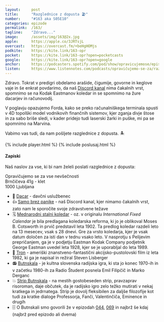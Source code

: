 ```yaml
---
layout: 	post
title:  	"Razglednice z dopusta 🏖️"
number: 	"#163 aka S05E10"
categories:	epizode
permalink:	/163/
tagline: 	"Zdravo..."
image:		/assets/img/163@2x.jpg
apple:		https://apple.co/3JRTsjL
overcast:	https://overcast.fm/+beHgHOMjs
podkite:	https://kite.link/163-opr
pocket:		https://kite.link/163-opr?open=pocketcasts
google:		https://kite.link/163-opr?open=google
anchor:		https://podcasters.spotify.com/pod/show/opravicujemose/episodes/Razglednice-z-dopusta-e26odrq
listen:		https://www.listennotes.com/podcasts/opravičujemo-se-za/razglednice-z-dopusta-fOnz7Xxck5v/embed/
---
```


Zdravo. Tokrat v predigri obdelamo arašide, čigumije, govorne in keglove vaje in še enkrat povdarimo, da naš [Discord kanal](https://opravicujemo.se/discord/) nima čakalnih vrst, spomnimo se na Kodak Eastmanov koledar in se spomnimo na žure dacarjev in računovodij. 

V poglavju opazujemo Forda, kako se preko računalniškega terminala spusti v 4D topolški model vodnikovih finančnih sistemov, kjer zganja divje štose in za sabo briše sledi, v kader pridejo tudi laserski žarki in puške, mi pa se spomnimo na Marvina. 

Vabimo vas tudi, da nam pošljete razglednice z dopusta. 🏝️

{% include player.html %}
{% include poslusaj.html %}

<!--break-->

#### Zapiski

Naš naslov za vse, ki bi nam želeli poslati razglednice z dopusta:

Opravičujemo se za vse nevšečnosti<br />
Brnčičeva 41g - klet<br />
1000 Ljubljana<br />

- 🧮 [Dacar](https://fran.si/133/sskj2-slovar-slovenskega-knjiznega-jezika-2/4466629/dacar?View=1&Query=dacar) - davčni uslužbenec 
- 👍 [Samo brez panike](https://opravicujemo.se/discord/) - naš Discord kanal, kjer nimamo čakalnih vrst, zato nam le sporočite svoje zdravstvene težave 
- 🗓️ [Mednarodni stalni koledar](https://en.wikipedia.org/wiki/International_Fixed_Calendar) - oz. v originalu *International Fixed Calendar* je bila predlagana koledarska reforma, ki jo je oblikoval Moses B. Cotsworth in prvič predstavil leta 1902. Ta predlog koledar razdeli leto na 13 mesecev, vsak s 28 dnevi. Gre za vrsto koledarja, kjer je vsak datum določen za isti dan v tednu vsako leto. V nasprotju s Pelijevim prepričanjem, ga je v podjetju Eastman Kodak Company podjetnik George Eastman uvedel leta 1928, kjer se je uporabljal do leta 1989. 
- 👾 [Tron](https://en.wikipedia.org/wiki/Tron) -  ameriški znanstveno-fantastični akcijsko-pustolovski film iz leta 1982, ki ga je napisal in režiral Steven Lisberger 
- 📻 [Butnskala](https://sl.wikipedia.org/wiki/Butnskala_(radijska_igra)) - je kultna slovenska radijska igra, ki sta jo konec 1970-ih in v začetku 1980-ih za Radio Študent posnela Emil Filipčič in Marko Derganc 
- 💥 [Strip Butnskala](https://stripi.si/izdelek/butnskala/) - na mestih gostobeseden strip, pravzaprav risoroman, daje občutek, da je radijsko igro zelo težko mutirati v nekaj kratkega in jedrnatega. Strip je dovolj fleksibilen za daljše filozofije kot tudi za kratke dialoge Professorja, Fanči, Valentinčiča, Eminence in drugih 
- 🗄️ O Butnskali smo govorili že v epizodah [044](https://opravicujemo.se/044/), [069](https://opravicujemo.se/069/) in najbrž še kdaj (najbrž pred epizodo ali dvema)